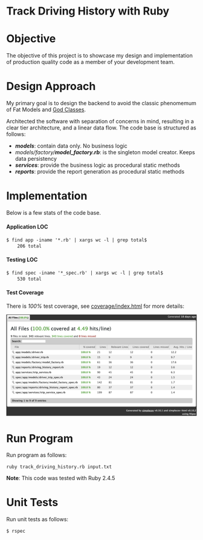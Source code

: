 # Track Driving History with Ruby

# Objective
The objective of this project is to showcase my design and implementation of production quality code as a member of your development team.

# Design Approach
My primary goal is to design the backend to avoid the classic phenomemum of Fat Models and [God Classes](http://wiki.c2.com/?GodClass). 

Architected the software with separation of concerns in mind, resulting in a clear tier architecture, and a linear data flow. The code base is structured as follows:

* _**models**_: contain data only. No business logic
* _models/factory/**model_factory.rb**_: is the singleton model creator. Keeps data persistency
* _**services**_: provide the business logic as procedural static methods
* _**reports**_: provide the report generation as procedural static methods

# Implementation
Below is a few stats of the code base.
#### Application LOC
```
$ find app -iname '*.rb' | xargs wc -l | grep total$
    206 total
```
#### Testing LOC
```
$ find spec -iname '*_spec.rb' | xargs wc -l | grep total$
    530 total
```
#### Test Coverage
There is _100%_ test coverage, see [coverage/index.html](https://github.com/developertogo/driving-history/blob/master/coverage/index.html) for more details:

![Test Coverage](https://github.com/developertogo/driving-history/blob/master/docs/test-coverage.png)

# Run Program
Run program as follows:
```
ruby track_driving_history.rb input.txt
```
**Note**: This code was tested with Ruby 2.4.5

# Unit Tests
Run unit tests as follows:
```
$ rspec
```
